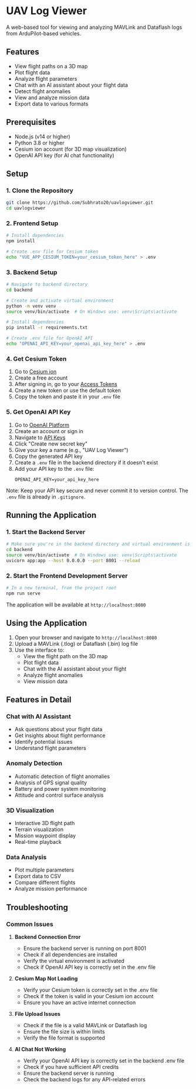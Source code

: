 # UAV Log Viewer

A web-based tool for viewing and analyzing MAVLink and Dataflash logs from ArduPilot-based vehicles.

## Features

- View flight paths on a 3D map
- Plot flight data
- Analyze flight parameters
- Chat with an AI assistant about your flight data
- Detect flight anomalies
- View and analyze mission data
- Export data to various formats

## Prerequisites

- Node.js (v14 or higher)
- Python 3.8 or higher
- Cesium ion account (for 3D map visualization)
- OpenAI API key (for AI chat functionality)

## Setup

### 1. Clone the Repository

```bash
git clone https://github.com/Subhrato20/uavlogviewer.git
cd uavlogviewer
```

### 2. Frontend Setup

```bash
# Install dependencies
npm install

# Create .env file for Cesium token
echo "VUE_APP_CESIUM_TOKEN=your_cesium_token_here" > .env
```

### 3. Backend Setup

```bash
# Navigate to backend directory
cd backend

# Create and activate virtual environment
python -m venv venv
source venv/bin/activate  # On Windows use: venv\Scripts\activate

# Install dependencies
pip install -r requirements.txt

# Create .env file for OpenAI API
echo "OPENAI_API_KEY=your_openai_api_key_here" > .env
```

### 4. Get Cesium Token

1. Go to [Cesium ion](https://cesium.com/ion/signup)
2. Create a free account
3. After signing in, go to your [Access Tokens](https://cesium.com/ion/tokens)
4. Create a new token or use the default token
5. Copy the token and paste it in your `.env` file

### 5. Get OpenAI API Key

1. Go to [OpenAI Platform](https://platform.openai.com/signup)
2. Create an account or sign in
3. Navigate to [API Keys](https://platform.openai.com/api-keys)
4. Click "Create new secret key"
5. Give your key a name (e.g., "UAV Log Viewer")
6. Copy the generated API key
7. Create a `.env` file in the backend directory if it doesn't exist
8. Add your API key to the `.env` file:
   ```
   OPENAI_API_KEY=your_api_key_here
   ```

Note: Keep your API key secure and never commit it to version control. The `.env` file is already in `.gitignore`.

## Running the Application

### 1. Start the Backend Server

```bash
# Make sure you're in the backend directory and virtual environment is activated
cd backend
source venv/bin/activate  # On Windows use: venv\Scripts\activate
uvicorn app:app --host 0.0.0.0 --port 8001 --reload
```

### 2. Start the Frontend Development Server

```bash
# In a new terminal, from the project root
npm run serve
```

The application will be available at `http://localhost:8080`

## Using the Application

1. Open your browser and navigate to `http://localhost:8080`
2. Upload a MAVLink (.tlog) or Dataflash (.bin) log file
3. Use the interface to:
   - View the flight path on the 3D map
   - Plot flight data
   - Chat with the AI assistant about your flight
   - Analyze flight anomalies
   - View mission data

## Features in Detail

### Chat with AI Assistant
- Ask questions about your flight data
- Get insights about flight performance
- Identify potential issues
- Understand flight parameters

### Anomaly Detection
- Automatic detection of flight anomalies
- Analysis of GPS signal quality
- Battery and power system monitoring
- Attitude and control surface analysis

### 3D Visualization
- Interactive 3D flight path
- Terrain visualization
- Mission waypoint display
- Real-time playback

### Data Analysis
- Plot multiple parameters
- Export data to CSV
- Compare different flights
- Analyze mission performance

## Troubleshooting

### Common Issues

1. **Backend Connection Error**
   - Ensure the backend server is running on port 8001
   - Check if all dependencies are installed
   - Verify the virtual environment is activated
   - Check if OpenAI API key is correctly set in the .env file

2. **Cesium Map Not Loading**
   - Verify your Cesium token is correctly set in the .env file
   - Check if the token is valid in your Cesium ion account
   - Ensure you have an active internet connection

3. **File Upload Issues**
   - Check if the file is a valid MAVLink or Dataflash log
   - Ensure the file size is within limits
   - Verify the file format is supported

4. **AI Chat Not Working**
   - Verify your OpenAI API key is correctly set in the backend .env file
   - Check if you have sufficient API credits
   - Ensure the backend server is running
   - Check the backend logs for any API-related errors

